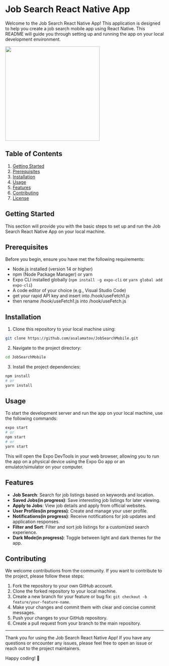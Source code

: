# Job Search React Native App

Welcome to the Job Search React Native App! This application is designed to help you create a job search mobile app using React Native. This README will guide you through setting up and running the app on your local development environment.

<img src="./assets/images/demo.gif" width="300">


## Table of Contents

1. [Getting Started](#getting-started)
2. [Prerequisites](#prerequisites)
3. [Installation](#installation)
4. [Usage](#usage)
5. [Features](#features)
6. [Contributing](#contributing)
7. [License](#license)

## Getting Started

This section will provide you with the basic steps to set up and run the Job Search React Native App on your local machine.

## Prerequisites

Before you begin, ensure you have met the following requirements:

- Node.js installed (version 14 or higher)
- npm (Node Package Manager) or yarn
- Expo CLI installed globally (`npm install -g expo-cli` or `yarn global add expo-cli`)
- A code editor of your choice (e.g., Visual Studio Code)
- get your rapid API key and insert into /hook/useFetch1.js
- then rename /hook/useFetch1.js into /hook/useFetch.js

## Installation

1. Clone this repository to your local machine using:

```bash
git clone https://github.com/asalamatov/JobSearchMobile.git
```

2. Navigate to the project directory:

```bash
cd JobSearchMobile
```

3. Install the project dependencies:

```bash
npm install
# or
yarn install
```

## Usage

To start the development server and run the app on your local machine, use the following commands:

```bash
expo start
# or
npm start
# or
yarn start
```

This will open the Expo DevTools in your web browser, allowing you to run the app on a physical device using the Expo Go app or an emulator/simulator on your computer.

## Features

- **Job Search**: Search for job listings based on keywords and location.
- **Saved Jobs(in progress)**: Save interesting job listings for later viewing.
- **Apply to Jobs**: View job details and apply from official websites.
- **User Profiles(in progress)**: Create and manage your user profile.
- **Notifications(in progress)**: Receive notifications for job updates and application responses.
- **Filter and Sort**: Filter and sort job listings for a customized search experience.
- **Dark Mode(in progress)**: Toggle between light and dark themes for the app.

## Contributing

We welcome contributions from the community. If you want to contribute to the project, please follow these steps:

1. Fork the repository to your own GitHub account.
2. Clone the forked repository to your local machine.
3. Create a new branch for your feature or bug fix: `git checkout -b feature/your-feature-name`.
4. Make your changes and commit them with clear and concise commit messages.
5. Push your changes to your GitHub repository.
6. Create a pull request from your branch to the main repository.

<!-- ## License

This project is licensed under the MIT License - see the [LICENSE](LICENSE) file for details. -->

---

Thank you for using the Job Search React Native App! If you have any questions or encounter any issues, please feel free to open an issue or reach out to the project maintainers.

Happy coding! 🚀